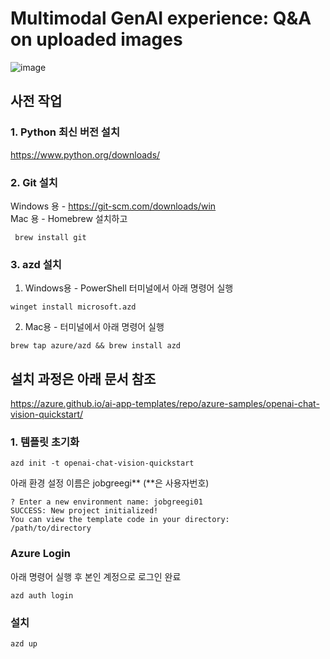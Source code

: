 # Multimodal GenAI experience: Q&A on uploaded images #
![image](https://github.com/user-attachments/assets/29628936-d5d1-4b40-9a74-f28b232fb15d)

## 사전 작업 ##
### 1. Python 최신 버전 설치 ###
https://www.python.org/downloads/ <br>
### 2. Git 설치 ###
Windows 용 - https://git-scm.com/downloads/win <br>
Mac 용 - Homebrew 설치하고
```
 brew install git
```
### 3. azd 설치 ###
1) Windows용 - PowerShell 터미널에서 아래 명령어 실행 <br>
```
winget install microsoft.azd
```
2) Mac용 - 터미널에서 아래 명령어 실행<br>
```
brew tap azure/azd && brew install azd
```

## 설치 과정은 아래 문서 참조 ##
https://azure.github.io/ai-app-templates/repo/azure-samples/openai-chat-vision-quickstart/

### 1. 템플릿 초기화 ###
```
azd init -t openai-chat-vision-quickstart
```
아래 환경 설정 이름은 jobgreegi** (**은 사용자번호)
```
? Enter a new environment name: jobgreegi01
SUCCESS: New project initialized!
You can view the template code in your directory:
/path/to/directory
```
### Azure Login ###
아래 명령어 실행 후 본인 계정으로 로그인 완료
```
azd auth login
```
### 설치 ###
```
azd up
```


